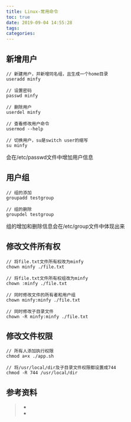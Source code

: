 ```yaml
---
title: Linux-常用命令
toc: true
date: 2019-09-04 14:55:28
tags:
categories:
---
```






## 新增用户

```
// 新建用户，并新增同名组，且生成一个home目录
useradd minfy

// 设置密码
passwd minfy

// 删除用户
userdel minfy

// 查看修改用户命令
usermod --help

// 切换用户，su是switch user的缩写
su minfy
```
会在/etc/passwd文件中增加用户信息

## 用户组

```
// 组的添加
groupadd testgroup    

// 组的删除
groupdel testgroup    
```
组的增加和删除信息会在/etc/group文件中体现出来

## 修改文件所有权

```
// 将file.txt文件所有权改为minfy
chown minfy ./file.txt

// 将file.txt文件所有权组改为minfy
chown :minfy ./file.txt

// 同时修改文件的所有者和用户组
chown minfy:minfy ./file.txt

// 同时修改子目录文件
chown -R minfy:minfy ./file.txt
```

## 修改文件权限
```
// 所有人添加执行权限
chmod a+x ./app.sh

// 将/usr/local/dir及子目录文件权限都设置成744
chmod -R 744 /usr/local/dir
```

## 参考资料
> - []()
> - []()
